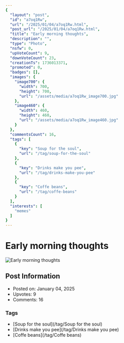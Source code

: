 ```yaml
---
{
  "layout": "post",
  "id": "a7oq1Rw",
  "url": "/2025/01/04/a7oq1Rw.html",
  "post_url": "/2025/01/04/a7oq1Rw.html",
  "title": "Early morning thoughts",
  "description": "",
  "type": "Photo",
  "nsfw": 0,
  "upVoteCount": 9,
  "downVoteCount": 23,
  "creationTs": 1736013371,
  "promoted": 0,
  "badges": [],
  "images": {
    "image700": {
      "width": 700,
      "height": 700,
      "url": "/assets/media/a7oq1Rw_image700.jpg"
    },
    "image460": {
      "width": 460,
      "height": 460,
      "url": "/assets/media/a7oq1Rw_image460.jpg"
    }
  },
  "commentsCount": 16,
  "tags": [
    {
      "key": "Soup for the soul",
      "url": "/tag/soup-for-the-soul"
    },
    {
      "key": "Drinks make you pee",
      "url": "/tag/drinks-make-you-pee"
    },
    {
      "key": "Coffe beans",
      "url": "/tag/coffe-beans"
    }
  ],
  "interests": [
    "memes"
  ]
}
---
```


# Early morning thoughts

![Early morning thoughts](/assets/media/a7oq1Rw_image700.jpg)

## Post Information

- Posted on: January 04, 2025
- Upvotes: 9
- Comments: 16

### Tags

- [Soup for the soul](/tag/Soup for the soul)
- [Drinks make you pee](/tag/Drinks make you pee)
- [Coffe beans](/tag/Coffe beans)
